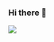 ### Hi there 👋

<!--
**VaibhavTiwari00/VaibhavTiwari00** is a ✨ _special_ ✨ repository because its `README.md` (this file) appears on your GitHub profile.

Here are some ideas to get you started:

- 🔭 I’m currently working as a Freelancer...
- 🌱 I’m pursuing BCA from VSICS Saket Nagar Kanpur...
- 🤔 I’m looking for help with ...
- 📫 How to reach me: https://www.linkedin.com/in/vaibhav-tiwari-a97748226/  ...
- 🛠 Prefer to code in HTML,CSS,JAVASCRIPT,PHP,MYSQL and REACT
-->
<a href="https://visitcount.itsvg.in">
  <img src="https://visitcount.itsvg.in/api?id=vaibhavtiwari00&label=Profile%20Views&pretty=false" />
</a>
